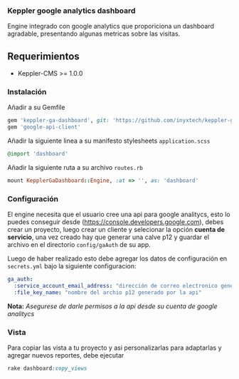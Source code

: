 ### Keppler google analytics dashboard 

Engine integrado con google analytics que proporiciona un dashboard agradable, presentando algunas metricas sobre las visitas.

## Requerimientos

* Keppler-CMS >= 1.0.0

### Instalación

Añadir a su Gemfile

```ruby
gem 'keppler-ga-dashboard', git: 'https://github.com/inyxtech/keppler-ga-dashboard.git'
gem 'google-api-client'
```

Añadir la siguiente linea a su manifesto stylesheets `application.scss`

```ruby
@import 'dashboard'
```

Añadir la siguiente ruta a su archivo `routes.rb`

```ruby
mount KepplerGaDashboard::Engine, :at => '', as: 'dashboard'
```

### Configuración

El engine necesita que el usuario cree una api para google analitycs, esto lo puedes conseguir desde (https://console.developers.google.com), debes crear un  proyecto, luego crear un cliente y selecionar la opción **cuenta de servicio**, una vez creado hay que generar una calve p12 y guardar el archivo en el directorio `config/gaAuth` de su app.

Luego de haber realizado esto debe agregar los datos de configuración en `secrets.yml` bajo la siguiente configuracion:

```yml
ga_auth:
  :service_account_email_address: "dirección de correo electronico generada por la api"
  :file_key_name: "nombre del archio p12 generado por la api"
```

**Nota:** *Asegurese de darle permisos a la api desde su cuenta de google analitycs*

### Vista

Para copiar las vista a tu proyecto y asi personalizarlas para adaptarlas y agregar nuevos reportes, debe ejecutar

```ruby
rake dashboard:copy_views
```
